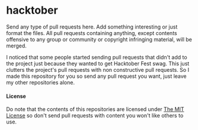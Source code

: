 # hacktober

Send any type of pull requests here. Add something interesting or just format the files. All pull requests containing anything, except contents offensive to any group or community or copyright infringing material, will be merged.

I noticed that some people started sending pull requests that didn't add to the project just because they wanted to get Hacktober Fest swag. This just clutters the project's pull requests with non constructive pull requests. So I made this repository for you so send any pull request you want, just leave my other repositories alone.

#### License

Do note that the contents of this repositories are licensed under [The MIT License](LICENSE) so don't send pull requests with content you won't like others to use.